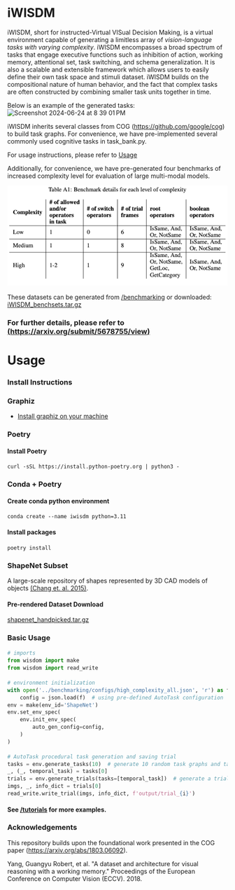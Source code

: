# iWISDM
iWISDM, short for instructed-Virtual VISual Decision Making, is a virtual environment capable of generating a limitless array of _vision-language tasks with varying complexity_. iWISDM encompasses a broad spectrum of tasks that engage executive functions such as inhibition of action, working memory, attentional set, task switching, and schema generalization. It is also a scalable and extensible framework which allows users to easily define their own task space and stimuli dataset. iWISDM builds on the compositional nature of human behavior, and the fact that complex tasks are often constructed by combining smaller task units together in time.

Below is an example of the generated tasks:
<img width="620" alt="Screenshot 2024-06-24 at 8 39 01 PM" src="https://github.com/BashivanLab/iWISDM/assets/44264329/b8c31856-8ff7-44c2-9a67-7e3ed2fc02b0">

iWISDM inherits several classes from COG (https://github.com/google/cog) to build task graphs. For convenience, we have pre-implemented several commonly used cognitive tasks in task_bank.py. 

For usage instructions, please refer to [Usage](#usage)

Additionally, for convenience, we have pre-generated four benchmarks of increased complexity level for evaluation of large multi-modal models. 

![Benchmark details for each level of complexity](https://github.com/BashivanLab/iWISDM/blob/main/benchmarking/param_table.png?raw=true)

These datasets can be generated from [/benchmarking](https://github.com/BashivanLab/iWISDM/tree/main/benchmarking) or downloaded: [iWISDM_benchsets.tar.gz](https://drive.google.com/file/d/1K-9AAJfvz6kiN3h9X2Rg0D88gJQ_rxSu/view?usp=sharing)

### For further details, please refer to [(https://arxiv.org/submit/5678755/view)](https://arxiv.org/abs/2406.14343)

# Usage
### Install Instructions

### Graphiz
- [Install graphiz on your machine](https://pygraphviz.github.io/documentation/stable/install.html)
### Poetry
#### Install Poetry
```shell
curl -sSL https://install.python-poetry.org | python3 -
```
### Conda + Poetry
#### Create conda python environment
```shell
conda create --name iwisdm python=3.11
```
#### Install packages
```shell
poetry install
```

### ShapeNet Subset 
A large-scale repository of shapes represented by 3D CAD models of objects  [(Chang et. al. 2015)](https://arxiv.org/abs/1512.03012).
#### Pre-rendered Dataset Download
[shapenet_handpicked.tar.gz](https://drive.google.com/file/d/1is72QDjP6A6TA1mZLL3doYWaU08waAxm/view?usp=sharing) 

### Basic Usage
```python
# imports
from wisdom import make
from wisdom import read_write

# environment initialization
with open('../benchmarking/configs/high_complexity_all.json', 'r') as f:
    config = json.load(f)  # using pre-defined AutoTask configuration
env = make(env_id='ShapeNet')
env.set_env_spec(
    env.init_env_spec(
        auto_gen_config=config,
    )
)

# AutoTask procedural task generation and saving trial
tasks = env.generate_tasks(10)  # generate 10 random task graphs and tasks
_, (_, temporal_task) = tasks[0]
trials = env.generate_trials(tasks=[temporal_task])  # generate a trial
imgs, _, info_dict = trials[0]
read_write.write_trial(imgs, info_dict, f'output/trial_{i}')
```

#### See [/tutorials](https://github.com/BashivanLab/iWISDM/tree/main/tutorials) for more examples.

### Acknowledgements
This repository builds upon the foundational work presented in the COG paper (https://arxiv.org/abs/1803.06092).

Yang, Guangyu Robert, et al. "A dataset and architecture for visual reasoning with a working memory." Proceedings of the European Conference on Computer Vision (ECCV). 2018.
